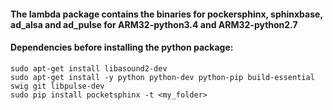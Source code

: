 #### The lambda package contains the binaries for pockersphinx, sphinxbase, ad_alsa and ad_pulse for ARM32-python3.4 and ARM32-python2.7

#### Dependencies before installing the python package:
```
sudo apt-get install libasound2-dev
sudo apt-get install -y python python-dev python-pip build-essential swig git libpulse-dev
sudo pip install pocketsphinx -t <my_folder>
```
